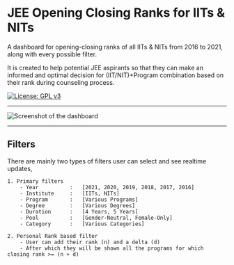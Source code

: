 # JEE Opening Closing Ranks for IITs & NITs

A dashboard for opening-closing ranks of all IITs & NITs from 2016 to 2021, along with every possible filter.

It is created to help potential JEE aspirants so that they can make an informed and optimal decision for (IIT/NIT)+Program combination based on their rank during counseling process.

[![License: GPL v3](https://img.shields.io/badge/License-GPLv3-blue.svg)](LICENSE)

---

![Screenshot of the dashboard](https://github.com/nisarg73/jee-dashboard-dockerized/blob/master/frontend/public/meta.png?raw=true)

---

## Filters

There are mainly two types of filters user can select and see realtime updates,
```
1. Primary filters
    - Year          :   [2021, 2020, 2019, 2018, 2017, 2016]
    - Institute     :   [IITs, NITs]
    - Program       :   [Various Programs]
    - Degree        :   [Various Degrees]
    - Duration      :   [4 Years, 5 Years]
    - Pool          :   [Gender-Neutral, Female-Only]
    - Category      :   [Various Categories]

2. Personal Rank based filter
    - User can add their rank (n) and a delta (d)
    - After which they will be shown all the programs for which closing rank >= (n + d)
```

